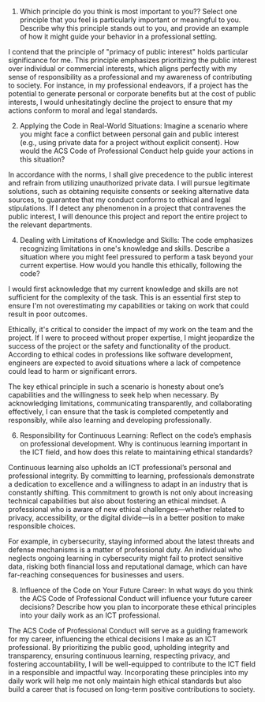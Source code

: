 1.	Which principle do you think is most important to you??
Select one principle that you feel is particularly important or meaningful to you. Describe why this principle stands out to you, and provide an example of how it might guide your behavior in a professional setting.

I contend that the principle of "primacy of public interest" holds particular significance for me. This principle emphasizes prioritizing the public interest over individual or commercial interests, which aligns perfectly with my sense of responsibility as a professional and my awareness of contributing to society. For instance, in my professional endeavors, if a project has the potential to generate personal or corporate benefits but at the cost of public interests, I would unhesitatingly decline the project to ensure that my actions conform to moral and legal standards.  

2.	Applying the Code in Real-World Situations:
Imagine a scenario where you might face a conflict between personal gain and public interest (e.g., using private data for a project without explicit consent). How would the ACS Code of Professional Conduct help guide your actions in this situation?

In accordance with the norms, I shall give precedence to the public interest and refrain from utilizing unauthorized private data. I will pursue legitimate solutions, such as obtaining requisite consents or seeking alternative data sources, to guarantee that my conduct conforms to ethical and legal stipulations. If I detect any phenomenon in a project that contravenes the public interest, I will denounce this project and report the entire project to the relevant departments.  


4.	Dealing with Limitations of Knowledge and Skills:
The code emphasizes recognizing limitations in one's knowledge and skills. Describe a situation where you might feel pressured to perform a task beyond your current expertise. How would you handle this ethically, following the code?

I would first acknowledge that my current knowledge and skills are not sufficient for the complexity of the task. This is an essential first step to ensure I'm not overestimating my capabilities or taking on work that could result in poor outcomes.


Ethically, it's critical to consider the impact of my work on the team and the project. If I were to proceed without proper expertise, I might jeopardize the success of the project or the safety and functionality of the product. According to ethical codes in professions like software development, engineers are expected to avoid situations where a lack of competence could lead to harm or significant errors. 

The key ethical principle in such a scenario is honesty about one’s capabilities and the willingness to seek help when necessary. By acknowledging limitations, communicating transparently, and collaborating effectively, I can ensure that the task is completed competently and responsibly, while also learning and developing professionally.


6.	Responsibility for Continuous Learning:
Reflect on the code’s emphasis on professional development. Why is continuous learning important in the ICT field, and how does this relate to maintaining ethical standards?

Continuous learning also upholds an ICT professional’s personal and professional integrity. By committing to learning, professionals demonstrate a dedication to excellence and a willingness to adapt in an industry that is constantly shifting. 
This commitment to growth is not only about increasing technical capabilities but also about fostering an ethical mindset. A professional who is aware of new ethical challenges—whether related to privacy, accessibility, or the digital divide—is in a better position to make responsible choices.

For example, in cybersecurity, staying informed about the latest threats and defense mechanisms is a matter of professional duty. An individual who neglects ongoing learning in cybersecurity might fail to protect sensitive data, risking both financial loss and reputational damage, which can have far-reaching consequences for businesses and users.


8.	Influence of the Code on Your Future Career:
In what ways do you think the ACS Code of Professional Conduct will influence your future career decisions? Describe how you plan to incorporate these ethical principles into your daily work as an ICT professional.

The ACS Code of Professional Conduct will serve as a guiding framework for my career, influencing the ethical decisions I make as an ICT professional. By prioritizing the public good, upholding integrity and transparency, ensuring continuous learning, respecting privacy, and fostering accountability, I will be well-equipped to contribute to the ICT field in a responsible and impactful way. Incorporating these principles into my daily work will help me not only maintain high ethical standards but also build a career that is focused on long-term positive contributions to society.
